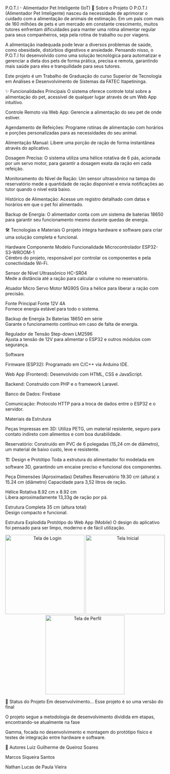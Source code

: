 P.O.T.I - Alimentador Pet Inteligente (IoT)
📖 Sobre o Projeto
O P.O.T.I (Alimentador Pet Inteligente) nasceu da necessidade de aprimorar o cuidado com a alimentação de animais de estimação. Em um país com mais de 160 milhões de pets e um mercado em constante crescimento, muitos tutores enfrentam dificuldades para manter uma rotina alimentar regular para seus companheiros, seja pela rotina de trabalho ou por viagens.


A alimentação inadequada pode levar a diversos problemas de saúde, como obesidade, distúrbios digestivos e ansiedade. Pensando nisso, o P.O.T.I foi desenvolvido como uma solução tecnológica para automatizar e gerenciar a dieta dos pets de forma prática, precisa e remota, garantindo mais saúde para eles e tranquilidade para seus tutores.


Este projeto é um Trabalho de Graduação do curso Superior de Tecnologia em Análises e Desenvolvimento de Sistemas da FATEC Itapetininga.



✨ Funcionalidades Principais
O sistema oferece controle total sobre a alimentação do pet, acessível de qualquer lugar através de um Web App intuitivo.


Controle Remoto via Web App: Gerencie a alimentação do seu pet de onde estiver.


Agendamento de Refeições: Programe rotinas de alimentação com horários e porções personalizadas para as necessidades do seu animal.

Alimentação Manual: Libere uma porção de ração de forma instantânea através do aplicativo.


Dosagem Precisa: O sistema utiliza uma hélice rotativa de 6 pás, acionada por um servo motor, para garantir a dosagem exata da ração em cada refeição.



Monitoramento do Nível de Ração: Um sensor ultrassônico na tampa do reservatório mede a quantidade de ração disponível e envia notificações ao tutor quando o nível está baixo.




Histórico de Alimentação: Acesse um registro detalhado com datas e horários em que o pet foi alimentado.


Backup de Energia: O alimentador conta com um sistema de baterias 18650 para garantir seu funcionamento mesmo durante quedas de energia.


🛠️ Tecnologias e Materiais
O projeto integra hardware e software para criar uma solução completa e funcional.

Hardware
Componente	Modelo	Funcionalidade
Microcontrolador	ESP32-S3-WROOM-1	
Cérebro do projeto, responsável por controlar os componentes e pela conectividade Wi-Fi.

Sensor de Nível	Ultrassônico HC-SR04	
Mede a distância até a ração para calcular o volume no reservatório.

Atuador	Micro Servo Motor MG90S	
Gira a hélice para liberar a ração com precisão.

Fonte Principal	Fonte 12V 4A	
Fornece energia estável para todo o sistema.

Backup de Energia	3x Baterias 18650 em série	
Garante o funcionamento contínuo em caso de falta de energia.

Regulador de Tensão	Step-down LM2596	
Ajusta a tensão de 12V para alimentar o ESP32 e outros módulos com segurança.


Software

Firmware (ESP32): Programado em C/C++ via Arduino IDE.


Web App (Frontend): Desenvolvido com HTML, CSS e JavaScript.



Backend: Construído com PHP e o framework Laravel.



Banco de Dados: Firebase



Comunicação: Protocolo HTTP para a troca de dados entre o ESP32 e o servidor.


Materiais da Estrutura

Peças Impressas em 3D: Utiliza PETG, um material resistente, seguro para contato indireto com alimentos e com boa durabilidade.



Reservatório: Construído em PVC de 6 polegadas (15,24 cm de diâmetro), um material de baixo custo, leve e resistente.



🏗️ Design e Protótipo
Toda a estrutura do alimentador foi modelada em software 3D, garantindo um encaixe preciso e funcional dos componentes.


Peça	Dimensões (Aproximadas)	Detalhes
Reservatório	19.30 cm (altura) x 15.24 cm (diâmetro)	
Capacidade para 3,52 litros de ração.

Hélice Rotativa	8.92 cm x 8.92 cm	
Libera aproximadamente 13,33g de ração por pá.


Estrutura Completa	35 cm (altura total)	
Design compacto e funcional.


Estrutura Explodida
Protótipo do Web App (Mobile)
O design do aplicativo foi pensado para ser limpo, moderno e de fácil utilização.

<p align="center">
<img src="https://i.imgur.com/GZ5lG51.png" width="250" alt="Tela de Login">
<img src="https://i.imgur.com/i9q9x3F.png" width="250" alt="Tela Inicial">
<img src="https://i.imgur.com/g8vBwB8.png" width="250" alt="Tela de Perfil">
</p>

🚀 Status do Projeto
Em desenvolvimento... Esse projeto é so uma versão do final

O projeto segue a metodologia de desenvolvimento dividida em etapas, encontrando-se atualmente na fase 

Gamma, focada no desenvolvimento e montagem do protótipo físico e testes de integração entre hardware e software.

👥 Autores
Luiz Guilherme de Queiroz Soares

Marcos Siqueira Santos

Nathan Lucas de Paula Vieira
